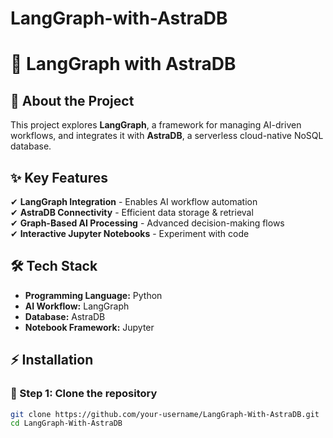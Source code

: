 # LangGraph-with-AstraDB
# 🚀 LangGraph with AstraDB

## 📌 About the Project  
This project explores **LangGraph**, a framework for managing AI-driven workflows, and integrates it with **AstraDB**, a serverless cloud-native NoSQL database.  

## ✨ Key Features  
✔ **LangGraph Integration** - Enables AI workflow automation  
✔ **AstraDB Connectivity** - Efficient data storage & retrieval  
✔ **Graph-Based AI Processing** - Advanced decision-making flows  
✔ **Interactive Jupyter Notebooks** - Experiment with code  

## 🛠 Tech Stack  
- **Programming Language:** Python  
- **AI Workflow:** LangGraph  
- **Database:** AstraDB  
- **Notebook Framework:** Jupyter  
## ⚡ Installation  
### 🔹 Step 1: Clone the repository  
```bash
git clone https://github.com/your-username/LangGraph-With-AstraDB.git
cd LangGraph-With-AstraDB
